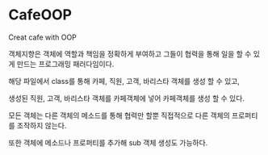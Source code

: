 # CafeOOP
Creat cafe with OOP

객체지향은 객체에 역할과 책임을 정확하게 부여하고 그들이 협력을 통해 일을 할 수 있게 만드는 프로그래밍 패러다임이다. 


해당 파일에서 class를 통해 카페, 직원, 고객, 바리스타 객체를 생성 할 수 있고,

생성된 직원, 고객, 바리스타 객체를 카페객체에 넣어 카페객체를 생성 할 수 있다.

모든 객체는 다른 객체의 메소드를 통해 협력만 할뿐 직접적으로 다른 객체의 프로퍼티를 조작하지 않는다. 

또한 객체에 메소드나 프로퍼티를 추가해 sub 객체 생성도 가능하다.
